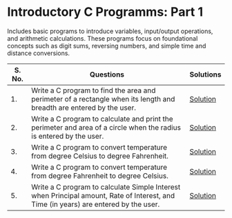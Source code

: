 # Introductory C Programms: Part 1

Includes basic programs to introduce variables, input/output operations, and arithmetic calculations. These programs focus on foundational concepts such as digit sums, reversing numbers, and simple time and distance conversions.

| S. No. | Questions | Solutions |
|---|---|---|
| 1. | Write a C program to find the area and perimeter of a rectangle when its length and breadth are entered by the user. | [Solution](https://github.com/PrateekRaj8125/Beginner-C-Programms/blob/main/Codes/1.%20Introductory%20C%20Programs%20-%20Part%201/pb1.c) |
| 2. | Write a C program to calculate and print the perimeter and area of a circle when the radius is entered by the user. | [Solution](https://github.com/PrateekRaj8125/Beginner-C-Programms/blob/main/Codes/1.%20Introductory%20C%20Programs%20-%20Part%201/pb2.c) |
| 3. | Write a C program to convert temperature from degree Celsius to degree Fahrenheit. | [Solution](https://github.com/PrateekRaj8125/Beginner-C-Programms/blob/main/Codes/1.%20Introductory%20C%20Programs%20-%20Part%201/pb3.c) |
| 4. | Write a C program to convert temperature from degree Fahrenheit to degree Celsius. | [Solution](https://github.com/PrateekRaj8125/Beginner-C-Programms/blob/main/Codes/1.%20Introductory%20C%20Programs%20-%20Part%201/pb4.c) |
| 5. | Write a C program to calculate Simple Interest when Principal amount, Rate of Interest, and Time (in years) are entered by the user. | [Solution](https://github.com/PrateekRaj8125/Beginner-C-Programms/blob/main/Codes/1.%20Introductory%20C%20Programs%20-%20Part%201/pb5.c) |
